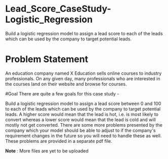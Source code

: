 # Lead_Score_CaseStudy-Logistic_Regression
Build a logistic regression model to assign a lead score to each of the leads which can be used by the company to target potential leads.

# Problem Statement
An education company named X Education sells online courses to industry professionals. On any given day, many professionals who are interested in the courses land on their website and browse for courses.

#Goal
There are quite a few goals for this case study - 

Build a logistic regression model to assign a lead score between 0 and 100 to each of the leads which can be used by the company to target potential leads. A higher score would mean that the lead is hot, i.e. is most likely to convert whereas a lower score would mean that the lead is cold and will mostly not get converted.
There are some more problems presented by the company which your model should be able to adjust to if the company's requirement changes in the future so you will need to handle these as well. These problems are provided in a separate pdf file.







**Note** : More files are yet to be uploaded
